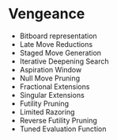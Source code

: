 # Vengeance

- Bitboard representation
- Late Move Reductions
- Staged Move Generation
- Iterative Deepening Search
- Aspiration Window
- Null Move Pruning
- Fractional Extensions
- Singular Extensions 
- Futility Pruning
- Limited Razoring
- Reverse Futility Pruning
- Tuned Evaluation Function 
